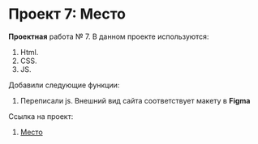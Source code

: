 # Проект 7: Место

**Проектная** работа № 7. В данном проекте используются:
1. Html.
2. CSS.
3. JS.

Добавили следующие функции:
1. Переписали js.
Внешний вид сайта соответствует макету в **Figma**

Ссылка на проект:
1. [Место](https://andreydubrovin.github.io/mesto/)
